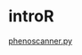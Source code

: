 # introR

<a href="https://raw.githubusercontent.com/phenoscanner/phenoscannerpy/master/phenoscanner.py" download>phenoscanner.py</a>
